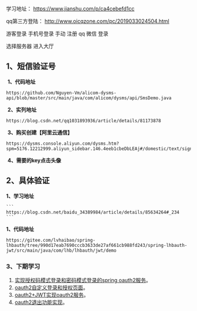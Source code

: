 学习地址：
https://www.jianshu.com/p/ca4cebefd1cc

qq第三方登陆：
http://www.oicqzone.com/pc/2019033024504.html


游客登录
手机号登录
手动 注册
qq 微信 登录

选择服务器
进入大厅


## 1、短信验证号

​	**1、代码地址**
      <!--wxstudy 【阿里云的账号】 -->

```
https://github.com/Nguyen-Vm/alicom-dysms-api/blob/master/src/main/java/com/alicom/dysms/api/SmsDemo.java
```

​	**2、实列地址**

```
https://blog.csdn.net/qq1031893936/article/details/81173878
```

​	**3、购买创建【阿里云通信】**

```
https://dysms.console.aliyun.com/dysms.htm?spm=5176.12212999.aliyun_sidebar.146.4eeb1cbeDbLEAj#/domestic/text/sign/add
```

​	**4、需要的key点击头像**

## 2、具体验证

  **1、学习地址**
   	
   	```
   	https://blog.csdn.net/baidu_34389984/article/details/85634264#_234
   	```
  **1、代码地址**
   	
   ```
   https://gitee.com/lvhaibao/spring-lhbauth/tree/990d17eab7690cccb3633de27af661cb988fd243/spring-lhbauth-jwt/src/main/java/com/lhb/lhbauth/jwt/demo
   ```
   
   ### 3、下期学习
1. [实现授权码模式登录和密码模式登录的spring oauth2服务](https://blog.csdn.net/baidu_34389984/article/details/85249733 "With a Title")。
2. [oauth2自定义登录和授权页面](https://blog.csdn.net/baidu_34389984/article/details/85269366)。
3. [oauth2+JWT实现oauth2服务](https://blog.csdn.net/baidu_34389984/article/details/85273757)。
4. [oauth2退出功能实现](https://blog.csdn.net/baidu_34389984/article/details/85274912)。
   


